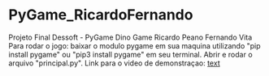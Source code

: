 # PyGame_RicardoFernando
Projeto Final Dessoft - PyGame
Dino Game
Ricardo Peano 
Fernando Vita
Para rodar o jogo: baixar o modulo pygame em sua maquina utilizando "pip install pygame" ou "pip3 install pygame" em seu terminal. 
Abrir e rodar o arquivo "principal.py".
Link para o video de demonstraçao:
[text](https://drive.google.com/file/d/1PBwg4GNDC7IGPwxP3GQpr4vjBmZ7UQSw/view?usp=drive_link)

